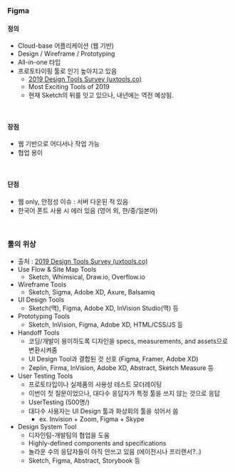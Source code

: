### Figma
#### 정의
- Cloud-base 어플리케이션 (웹 기반)
- Design / Wireframe / Prototyping
- All-in-one 타입
- 프로토타이핑 툴로 인기 높아지고 있음
  - <a href="https://uxtools.co/survey-2019">2019 Design Tools Survey (uxtools.co)</a>
  - Most Exciting Tools of 2019
  - 현재 Sketch의 뒤를 잇고 있으나, 내년에는 역전 예상됨.
<br>

#### 장점
- 웹 기반으로 어디서나 작업 가능
- 협업 용이
<br>

#### 단점
- 웹 only, 안정성 이슈 : 서버 다운된 적 있음
- 한국어 폰트 사용 시 에러 있음 (영어 외, 한/중/일본어)
<br>

### 툴의 위상
- 출처 : <a href="https://uxtools.co/survey-2019">2019 Design Tools Survey (uxtools.co)</a>
- Use Flow & Site Map Tools
  - Sketch, Whimsical, Draw.io, Overflow.io
- Wireframe Tools
  - Sketch, Sigma, Adobe XD, Axure, Balsamiq
- UI Design Tools
  - Sketch(맥), Figma, Adobe XD, InVision Studio(맥) 등
- Prototyping Tools
  - Sketch, InVision, Figma, Adobe XD, HTML/CSS/JS 등
- Handoff Tools
  - 코딩/개발이 용이하도록 디자인을 specs, measurements, and assets으로 변환시켜줌
  - UI Design Tool과 결합된 것 선호 (Figma, Framer, Adobe XD)
  - Zeplin, Firma, InVision, Adobe XD, Abstract, Sketch Measure 등
- User Testing Tools
  - 프로토타입이나 실제품의 사용성 테스트 모더레이팅
  - 이번이 첫 질문이었으나, 대다수 응답자가 특정 툴을 쓰지 않는 것으로 응답
  - UserTesting (500명/)
  - 대다수 사용자는 UI Design 툴과 화상회의 툴을 섞어서 씀
    - ex. Invision + Zoom, Figma + Skype
- Design System Tool
  - 디자인팀-개발팀의 협업을 도움
  - Highly-defined components and specifications
  - 놀라운 수의 응답자들이 아직 안쓰고 있음 (에이전시나 프리랜서?..)
  - Sketch, Figma, Abstract, Storybook 등
